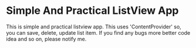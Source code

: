 # Simple And Practical ListView App
This is simple and practical listview app. This uses 'ContentProvider' so, you can save, delete, update list item. 
If you find any bugs more better code idea and so on, please notify me.
